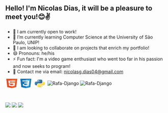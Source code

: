 ## Hello! I'm Nicolas Dias, it will be a pleasure to meet you!😊✌



- 🔭 I am currently open to work!
- 🌱 I’m currently learning Computer Science at the University of São Paulo, UNIP!
- 👯 I am looking to collaborate on projects that enrich my portfolio!
- 😄 Pronouns: he/his
- ⚡ Fun fact: I'm a video game enthusiast who went too far in his passion and now seeks to program!
- 📨 Contact me via email: nicolasg.dias04@gmail.com

  


<link rel="stylesheet" type='text/css' href="https://cdn.jsdelivr.net/gh/devicons/devicon@latest/devicon.min.css" />
          

<div style="display: inline_block">
  <img align="center" alt="Rafa-HTML" height="30" width="40" src="https://raw.githubusercontent.com/devicons/devicon/master/icons/html5/html5-original.svg">
  <img align="center" alt="Rafa-CSS" height="30" width="40" src="https://raw.githubusercontent.com/devicons/devicon/master/icons/css3/css3-original.svg">
  <img align="center" alt="Rafa-Python" height="30" width="40" src="https://raw.githubusercontent.com/devicons/devicon/master/icons/python/python-original.svg">
  <img align="center" alt="Rafa-Django" height="30" width="40" src="https://cdn.jsdelivr.net/gh/devicons/devicon@latest/icons/django/django-plain.svg">
  <img align="center" alt="Rafa-Django" height="30" width="40" src="https://cdn.jsdelivr.net/gh/devicons/devicon@latest/icons/angular/angular-original.svg">
</div>
          
<br><div> 

  <a href="https://www.instagram.com/ncs_said/?igsh=MWtlYmJ1dThqOHQwMw%3D%3D" target="_blank"><img src="https://img.shields.io/badge/-Instagram-%23E4405F?style=for-the-badge&logo=instagram&logoColor=white" target="_blank"></a>
  <a href="https://www.linkedin.com/in/nicolas-gabriel-dias-2a157a332/" target="_blank"><img src="https://img.shields.io/badge/-LinkedIn-%230077B5?style=for-the-badge&logo=linkedin&logoColor=white" target="_blank"></a> 
  <a href="https://api.whatsapp.com/send/?phone=14998114241&text&type=phone_number&app_absent=0" target="_blank"><img src="https://img.shields.io/badge/WhatsApp-25D366?style=for-the-badge&logo=whatsapp&logoColor=white"></a>
  <i class="devicon-java-plain colored"></i>


 
          
  
  

</div>

  
           
          
     
          
